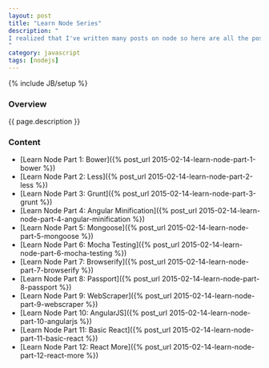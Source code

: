 ```yaml
---
layout: post
title: "Learn Node Series"
description: "
I realized that I've written many posts on node so here are all the posts in the right order!
"
category: javascript
tags: [nodejs]
---
```

{% include JB/setup %}

<!-- Overview -->
<h3>Overview</h3>

{{ page.description }}

<!-- Content -->
<h3>Content</h3>

- [Learn Node Part 1: Bower]({% post_url 2015-02-14-learn-node-part-1-bower %})
- [Learn Node Part 2: Less]({% post_url 2015-02-14-learn-node-part-2-less %})
- [Learn Node Part 3: Grunt]({% post_url 2015-02-14-learn-node-part-3-grunt %})
- [Learn Node Part 4: Angular Minification]({% post_url 2015-02-14-learn-node-part-4-angular-minification %})
- [Learn Node Part 5: Mongoose]({% post_url 2015-02-14-learn-node-part-5-mongoose %})
- [Learn Node Part 6: Mocha Testing]({% post_url 2015-02-14-learn-node-part-6-mocha-testing %})
- [Learn Node Part 7: Browserify]({% post_url 2015-02-14-learn-node-part-7-browserify %})
- [Learn Node Part 8: Passport]({% post_url 2015-02-14-learn-node-part-8-passport %})
- [Learn Node Part 9: WebScraper]({% post_url 2015-02-14-learn-node-part-9-webscraper %})
- [Learn Node Part 10: AngularJS]({% post_url 2015-02-14-learn-node-part-10-angularjs %})
- [Learn Node Part 11: Basic React]({% post_url 2015-02-14-learn-node-part-11-basic-react %})
- [Learn Node Part 12: React More]({% post_url 2015-02-14-learn-node-part-12-react-more %})